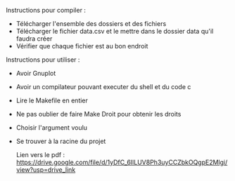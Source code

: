 Instructions pour compiler : 
- Télécharger l'ensemble des dossiers et des fichiers
- Télécharger le fichier data.csv et le mettre dans le dossier data qu'il faudra créer
- Vérifier que chaque fichier est au bon endroit

Instructions pour utiliser : 
- Avoir Gnuplot
- Avoir un compilateur pouvant executer du shell et du code c
- Lire le Makefile en entier
- Ne pas oublier de faire Make Droit pour obtenir les droits
- Choisir l'argument voulu
- Se trouver à la racine du projet

  Lien vers le pdf :
 https://drive.google.com/file/d/1yDfC_6IlLUV8Ph3uyCCZbkOQgpE2Mlgi/view?usp=drive_link

